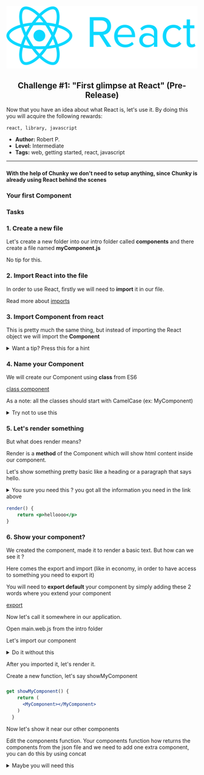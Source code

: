 <p align="center">
  <img src ="../../img/react.png" />
</p>

<p align="center">
  <h2 align="center"> Challenge #1: "First glimpse at React" (Pre-Release)</h2>
</p>

Now that you have an idea about what React is, let's use it.
By doing this you will acquire the following rewards:
```$xslt
react, library, javascript
```


* **Author:** Robert P.
* **Level:** Intermediate
* **Tags:** web, getting started, react, javascript

---
###

#### With the help of Chunky we don't need to setup anything, since Chunky is already using React behind the scenes

### Your first **Component**

### Tasks

### 1. Create a new file

Let's create a new folder into our intro folder called **components** and there create a file named **myComponent.js**

No tip for this.

### 2. Import React into the file

In order to use React, firstly we will need to **import** it in our file.

Read more about [imports](https://developer.mozilla.org/en-US/docs/Web/JavaScript/Reference/Statements/import)

### 3. Import Component from react

This is pretty much the same thing, but instead of importing the React object we will import the **Component**

<details>
  <summary>Want a tip? Press this for a hint </summary>
  <br />
   <p> You can do these 2 tasks in 1 line: </p>
   <p> import React, {Component} from 'react'</p>
</details>

### 4. Name your Component

We will create our Component using **class** from ES6

[class component](https://reactjs.org/docs/components-and-props.html#functional-and-class-components)

As a note: all the classes should start with CamelCase (ex: MyComponent)

<details>
  <summary>Try not to use this</summary>
  <br />
   <p> You will define your component and name it by typing: </p>
   <p> class MyComponent extends Component {

} </p>
</details>

### 5. Let's render something

But what does render means?

Render is a **method** of the Component which will show html content inside our component.

Let's show something pretty basic like a heading or a paragraph that says hello.

<details>
  <summary>You sure you need this ? you got all the information you need in the link above </summary>
  <br />
   <p> The render function should look like the one below </p>
</details>

```jsx
render() {
    return <p>helloooo</p>
}
```

### 6. Show your component?

We created the component, made it to render a basic text. But how can we see it ?

Here comes the export and import (like in economy, in order to have access to something you need to export it)

You will need to **export default** your component by simply adding these 2 words where you extend your component

[export](https://developer.mozilla.org/en-US/docs/web/javascript/reference/statements/export)

Now let's call it somewhere in our application.

Open main.web.js from the intro folder

Let's import our component

<details>
  <summary>Do it without this </summary>
  <br />
  <p>Add the following at the top of your file</p>
   <p> import MyComponent from '../components/myComponent' </p>
</details>

After you imported it, let's render it.

Create a new function, let's say showMyComponent

###

```jsx
get showMyComponent() {
    return (
      <MyComponent></MyComponent>
    )
  }
```

Now let's show it near our other components

Edit the components function. Your components function how returns the components from the json file and we need to add one extra component, you can do this by using concat

<details>
  <summary>Maybe you will need this </summary>
  <br />
  <p>return super.components()
               .concat(this.showMyComponent) </p>
</details>